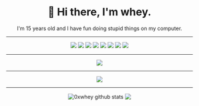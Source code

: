 <h1 align='center'>
  🌙 Hi there, I'm whey.
</h1>

<p align='center'>
  I'm 15 years old and I have fun doing stupid things on my computer.
</p>

<hr>

<p align='center'>
  <img src="https://img.shields.io/badge/c++%20-%2300599C.svg?&style=for-the-badge&logo=c%2B%2B&ogoColor=white"/>
  <img src="https://img.shields.io/badge/java-%23ED8B00.svg?&style=for-the-badge&logo=java&logoColor=white"/>
  <img src="https://img.shields.io/badge/python%20-%2314354C.svg?&style=for-the-badge&logo=python&logoColor=white"/> 
  <img src="https://img.shields.io/badge/go-%2300ADD8.svg?&style=for-the-badge&logo=go&logoColor=white"/>
  <img src="https://img.shields.io/badge/node.js%20-%2343853D.svg?&style=for-the-badge&logo=node.js&logoColor=white"/>
  <img src="https://img.shields.io/badge/javascript%20-%23323330.svg?&style=for-the-badge&logo=javascript&logoColor=%23F7DF1E"/>
  <img src="https://img.shields.io/badge/shell_script%20-%23121011.svg?&style=for-the-badge&logo=gnu-bash&logoColor=white"/>
  <img src="https://img.shields.io/badge/php-%23777BB4.svg?&style=for-the-badge&logo=php&logoColor=white"/>  
</p>

<hr>

<p align='center'>
  <img src="https://img.shields.io/badge/whey%239310%20-%237289DA.svg?&style=for-the-badge&logo=discord&logoColor=white"/>    
</p>

<hr>

<p align='center'>
<img src="https://i.imgur.com/yzLDVLl.gif"/>
</p>

<hr>

<p align='center'>
  <img align="center" src="https://github-readme-stats.vercel.app/api?username=0xwhey&show_icons=true&include_all_commits=true&theme=radical" alt="0xwhey github stats" />
  <img align="center" src="https://github-readme-stats.vercel.app/api/top-langs/?username=0xwhey&layout=compact&theme=radical" />
</p>

